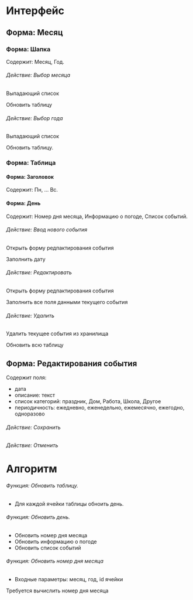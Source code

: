 # Интерфейс

## Форма: Месяц

### Форма: Шапка
Содержит: Месяц, Год.
###### Действие: Выбор месяца
Выпадающий список

Обновить таблицу
 

###### Действие: Выбор года
Выпадающий список

Обновить таблицу.


### Форма: Таблица
#### Форма: Заголовок
Содержит: Пн, ... Вс.
#### Форма: День
Содержит: Номер дня месяца, Информацию о погоде, Список событий. 

###### Действие: Ввод нового события

Открыть форму редпактирования события

Заполнить дату 
###### Действие: Редактировать

Открыть форму редпактирования события

Заполнить все поля данными текущего события


###### Действие: Удалить

Удалить текущее события из хранилища

Обновить всю таблицу


## Форма: Редактирования события
Содержит поля:
* дата
* описание: текст
* список категорий: праздник, Дом, Работа, Школа, Другое
* периодичность: ежедневно, еженедельно, ежемесячно, ежегодно, одноразово
###### Действие: Сохранить

###### Действие: Отменить

# Алгоритм

###### Функция: Обновить таблицу. 

* Для каждой ячейки таблицы обноить день.

###### Функция: Обновить день. 

* Обновить номер дня месяца
* Обновить информацию о погоде
* Обновить список событий

###### Функция: Обновить номер дня месяца

* Входные параметры: месяц, год, id ячейки

Требуется вычислить номер дня месяца



